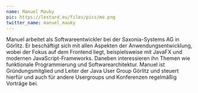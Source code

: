 ```yaml
---
name: Manuel Mauky
pic: https://lestard.eu/files/pics/me.png
twitter_name: manuel_mauky
---
```


Manuel arbeitet als Softwareentwickler bei der Saxonia-Systems AG in Görlitz.
Er beschäftigt sich mit allen Aspekten der Anwendungsentwicklung, wobei der Fokus auf dem Frontend liegt,
beispielsweise mit JavaFX und modernen JavaScript-Frameworks.
Daneben interessieren ihn Themen wie funktionale Programmierung und Softwarearchitektur.
Manuel ist Gründungsmitglied und Leiter der Java User Group Görlitz und steuert hierfür und
auch für andere Usergroups und Konferenzen regelmäßig Vorträge bei.